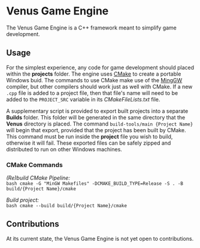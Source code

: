 # Venus Game Engine
The Venus Game Engine is a C++ framework meant to simplify game development.

## Usage
For the simplest experience, any code for game development should placed within the **projects** folder. The engine uses [CMake](https://cmake.org/download/) 
to create a portable Windows buid. The commands to use CMake make use of the [MingGW](https://www.mingw-w64.org/) compiler, but other compilers should work just as well with CMake. If a new `.cpp` file is added to a project file, then that file's name will need to be added to the `PROJECT_SRC` variable in its *CMakeFileLists.txt* file.

A supplementary script is provided to export built projects into a separate **Builds** folder. This folder will be generated in the same directory that the **Venus** directory is placed. The command `build-tools/main {Project Name}` will begin that export, provided that the project has been built by CMake. This command must be run inside the **project** file you wish to build, otherwise it will fail. These exported files can be safely zipped and distributed to run on other Windows machines.

### CMake Commands

*(Re)build CMake Pipeline:*  
``bash
cmake -G "MinGW Makefiles" -DCMAKE_BUILD_TYPE=Release -S . -B build/{Project Name}/cmake
``

*Build project:*  
``bash
cmake --build build/{Project Name}/cmake
``

## Contributions
At its current state, the Venus Game Engine is not yet open to contributions.
